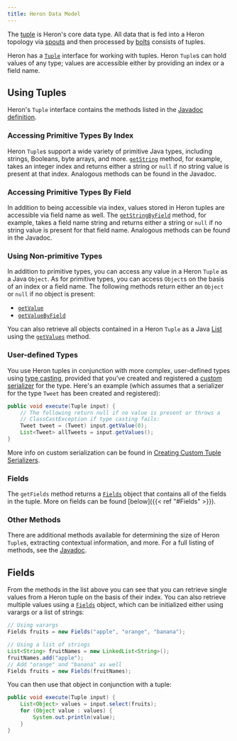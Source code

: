 ```yaml
---
title: Heron Data Model
---
```


The [tuple](https://en.wikipedia.org/wiki/Tuple) is Heron's core data type. All
data that is fed into a Heron topology via
[spouts](../../concepts/topologies#spouts) and then processed by
[bolts](../../concepts/topologies#bolts) consists of tuples.

Heron has a [`Tuple`](/api/topology/com/twitter/heron/api/tuple/Tuple.html)
interface for working with tuples. Heron `Tuple`s can hold values of any type;
values are accessible either by providing an index or a field name.

## Using Tuples

Heron's `Tuple` interface contains the methods listed in the [Javadoc
definition](/api/com/twitter/heron/api/tuple/Tuple.html).

### Accessing Primitive Types By Index

Heron `Tuple`s support a wide variety of primitive Java types, including
strings, Booleans, byte arrays, and more.
[`getString`](/api/com/twitter/heron/api/tuple/Tuple.html#getString-int-)
method, for example, takes an integer index and returns either a string or
`null` if no string value is present at that index. Analogous methods can be
found in the Javadoc.

### Accessing Primitive Types By Field

In addition to being accessible via index, values stored in Heron tuples are
accessible via field name as well. The
[`getStringByField`](/api/com/twitter/heron/api/tuple/Tuple.html#getStringByField-java.lang.String-)
method, for example, takes a field name string and returns either a string or
`null` if no string value is present for that field name. Analogous methods can
be found in the Javadoc.

### Using Non-primitive Types

In addition to primitive types, you can access any value in a Heron `Tuple` as a
Java `Object`. As for primitive types, you can access `Object`s on the basis of
an index or a field name. The following methods return either an `Object` or
`null` if no object is present:

* [`getValue`](/api/com/twitter/heron/api/tuple/Tuple.html#getValue-int-)
* [`getValueByField`](/api/com/twitter/heron/api/tuple/Tuple.html#getValueByField-java.lang.String-)

You can also retrieve all objects contained in a Heron `Tuple` as a Java
[List](https://docs.oracle.com/javase/8/docs/api/java/util/List.html) using the
[`getValues`](/api/com/twitter/heron/api/tuple/Tuple.html#getValues--)
method.

### User-defined Types

You use Heron tuples in conjunction with more complex, user-defined types using
[type casting](http://www.studytonight.com/java/type-casting-in-java), provided
that you've created and registered a [custom serializer](../serialization) for the type.
Here's an example (which assumes that a serializer for the type
`Tweet` has been created and registered):

```java
public void execute(Tuple input) {
    // The following return null if no value is present or throws a
    // ClassCastException if type casting fails:
    Tweet tweet = (Tweet) input.getValue(0);
    List<Tweet> allTweets = input.getValues();
}
```

More info on custom serialization can be found in [Creating Custom Tuple
Serializers](../serialization).

### Fields

The `getFields` method returns a
[`Fields`](http://heronproject.github.io/topology-api/com/twitter/heron/api/tuple/Fields)
object that contains all of the fields in the tuple. More on fields can be found
[below]({{< ref "#Fields" >}}).

### Other Methods

There are additional methods available for determining the size of Heron
`Tuple`s, extracting contextual information, and more. For a full listing of
methods, see the
[Javadoc](/api/com/twitter/heron/api/tuple/Tuple.html).

## Fields

From the methods in the list above you can see that you can retrieve single
values from a Heron tuple on the basis of their index. You can also retrieve
multiple values using a
[`Fields`](/api/com/twitter/heron/api/tuple/Fields.html) object,
which can be initialized either using varargs or a list of strings:

```java
// Using varargs
Fields fruits = new Fields("apple", "orange", "banana");

// Using a list of strings
List<String> fruitNames = new LinkedList<String>();
fruitNames.add("apple");
// Add "orange" and "banana" as well
Fields fruits = new Fields(fruitNames);
```

You can then use that object in conjunction with a tuple:

```java
public void execute(Tuple input) {
    List<Object> values = input.select(fruits);
    for (Object value : values) {
        System.out.println(value);
    }
}
```
